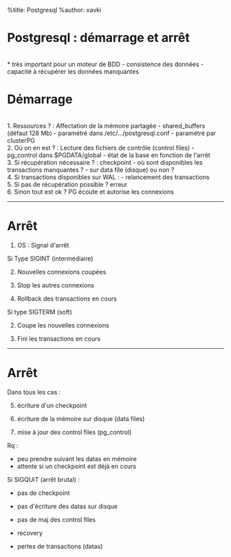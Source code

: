%title: Postgresql
%author: xavki


# Postgresql : démarrage et arrêt

<br>
* très important pour un moteur de BDD
	- consistence des données
	- capacité à récupérer les données manquantes


# Démarrage

<br>
1. Ressources ? : Affectation de la mémoire partagée
		- shared_buffers (défaut 128 Mb)
		- paramétré dans /etc/.../postgresql.conf
		- paramétré par clusterPG

<br>
2. Où on en est ? : Lecture des fichiers de contrôle (control files)
		- pg_control dans $PGDATA/global
		- état de la base en fonction de l'arrêt

<br>
3. Si récupération nécessaire ? : checkpoint
		- où sont disponibles les transactions manquantes ?
		- sur data file (disque) ou non ?

<br>
4. Si transactions disponibles sur WAL :
		- relancement des transactions

<br>
5. Si pas de récupération possible ? erreur

<br>
6. Sinon tout est ok ? PG écoute et autorise les connexions


-----------------------------------------------------------------------------


# Arrêt


1. OS : Signal d'arrêt

Si Type SIGINT (intermédiaire)

2. Nouvelles connexions coupées

3. Stop les autres connexions

4. Rollback des transactions en cours

Si type SIGTERM (soft)

2. Coupe les nouvelles connexions

3. Fini les transactions en cours


---------------------------------------------------------------------------


# Arrêt


Dans tous les cas :

5. écriture d'un checkpoint

6. écriture de la mémoire sur disque (data files)

7. mise à jour des control files (pg_control)

Rq : 
- peu prendre suivant les datas en mémoire
- attente si un checkpoint est déjà en cours


Si SIGQUIT (arrêt brutal) :

- pas de checkpoint

- pas d'écriture des datas sur disque

- pas de maj des control files

- recovery

- pertes de transactions (datas)


